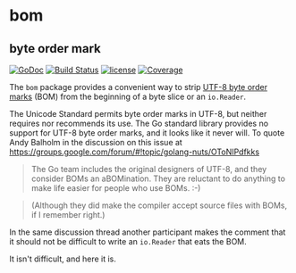 # bom
## byte order mark

[![GoDoc](https://godoc.org/github.com/spkg/bom?status.svg)](https://godoc.org/github.com/spkg/bom)
[![Build Status](https://travis-ci.org/spkg/bom.svg?branch=master)](https://travis-ci.org/spkg/bom)
[![license](http://img.shields.io/badge/license-MIT-green.svg?style=flat)](https://raw.githubusercontent.com/spkg/bom/master/LICENSE.md)
[![Coverage](http://gocover.io/_badge/github.com/spkg/bom)](http://gocover.io/github.com/spkg/bom)

The `bom` package provides a convenient way to strip [UTF-8 byte order marks](https://en.wikipedia.org/wiki/Byte_order_mark#UTF-8) 
(BOM) from the beginning of a byte slice or an `io.Reader`.

The Unicode Standard permits byte order marks in UTF-8, but neither requires nor recommends its use.
The Go standard library provides no support for UTF-8 byte order marks, and it looks like it never will. 
To quote Andy Balholm in the discussion on this issue at https://groups.google.com/forum/#!topic/golang-nuts/OToNIPdfkks

>  The Go team includes the original designers of UTF-8, and they consider BOMs an aBOMination.
  They are reluctant to do anything to make life easier for people who use BOMs. :-)

>  (Although they did make the compiler accept source files with BOMs, if I remember right.)

In the same discussion thread another participant makes the comment that it should not be difficult to write 
an `io.Reader` that eats the BOM.

It isn't difficult, and here it is.

